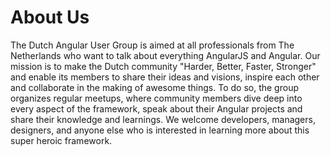 # About Us

The Dutch Angular User Group is aimed at all professionals from The Netherlands who want to talk about everything AngularJS and Angular. Our mission is to make the Dutch community "Harder, Better, Faster, Stronger" and enable its members to share their ideas and visions, inspire each other and collaborate in the making of awesome things. To do so, the group organizes regular meetups, where community members dive deep into every aspect of the framework, speak about their Angular projects and share their knowledge and learnings.
We welcome developers, managers, designers, and anyone else who is interested in learning more about this super heroic framework.

<a href="https://www.meetup.com/Dutch-Angular-group/" target="_blank">
    <i class="fab fa-meetup"></i>
  </a>
  <a href="https://twitter.com/angulardutch" target="_blank">
    <i class="fab fa-twitter"></i>
  </a>
  <a href="https://join.slack.com/t/dutchangulargroup/shared_invite/zt-h45pagnm-G5Vtcl1qUMrZmDLjJwaHhQ" target="_blank">
    <i class="fab fa-slack"></i>
  </a>
